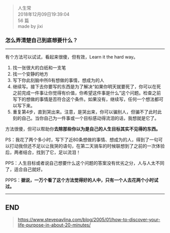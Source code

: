 > 人生常  
> 2018年12月09日19:39:04         
> 56 篇  
>made by jixi

### 怎么弄清楚自己到底想要什么？


----------

有个方法可以试试，看起来很傻，但有效，Learn it the hard way。  

1. 找一张很大的白纸和一支笔
2. 找一个安静的地方
3. 写下你此刻脑中所ß有想做的事情，想成为的人
4. 继续写。接下去你要写的东西是为了解决“如果你明天就要死了，你可以在死之前完成一件事让你觉得有价值，你希望这件事是什么”这个问题。检查之前写下的想做的事情是否符合这个条件。如果没有，继续写，任何一个想法都可以写下来。
5. 重复第4步，直到哭出来。注意，是哭出来，你可以骗别人，但骗不了此时此刻的自己。当你自己为一件事或一个目标感动得流泪的话，我想就是它了。


方法很傻，但可以帮助你<b>去除那些你以为是自己的人生目标其实不见得的东西。</b>  

PS：我花了两个多小时，写下了近80条想做的事情、想成为的人，得到了一句可以打动我但还不足以让我哭的语句，在第二天骑车的时候联想到了之前的一次体验后，两者结合，找到了它，足以流泪！  

PPS：人生目标或者说自己想要什么这个问题的答案没有优劣之分，人与人太不同了，适合自己就好。  

PPPS：<b>据说，一万个看了这个方法觉得好的人中，只有一个人去花两个小时试过。</b>  





----------
## END
>https://www.stevepavlina.com/blog/2005/01/how-to-discover-your-life-purpose-in-about-20-minutes/  
